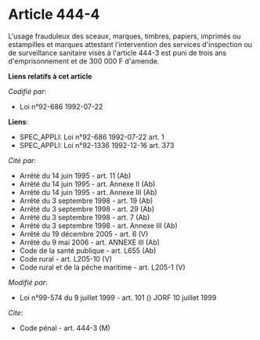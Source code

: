 # Article 444-4

L'usage frauduleux des sceaux, marques, timbres, papiers, imprimés ou estampilles et marques attestant l'intervention des
services d'inspection ou de surveillance sanitaire visés à l'article 444-3 est puni de trois ans d'emprisonnement et de 300
000 F d'amende.

**Liens relatifs à cet article**

_Codifié par_:

  - Loi n°92-686 1992-07-22

**Liens**:

  - SPEC_APPLI: Loi n°92-686 1992-07-22 art. 1
  - SPEC_APPLI: Loi n°92-1336 1992-12-16 art. 373

_Cité par_:

  - Arrêté du 14 juin 1995 - art. 11 (Ab)
  - Arrêté du 14 juin 1995 - art. Annexe II (Ab)
  - Arrêté du 14 juin 1995 - art. Annexe III (Ab)
  - Arrêté du 3 septembre 1998 - art. 19 (Ab)
  - Arrêté du 3 septembre 1998 - art. 29 (Ab)
  - Arrêté du 3 septembre 1998 - art. 7 (Ab)
  - Arrêté du 3 septembre 1998 - art. Annexe III (Ab)
  - Arrêté du 19 décembre 2005 - art. 6 (V)
  - Arrêté du 9 mai 2006 - art. ANNEXE III (Ab)
  - Code de la santé publique - art. L655 (Ab)
  - Code rural - art. L205-10 (V)
  - Code rural et de la pêche maritime - art. L205-1 (V)

_Modifié par_:

  - Loi n°99-574 du 9 juillet 1999 - art. 101 () JORF 10 juillet 1999

_Cite_:

  - Code pénal - art. 444-3 (M)
